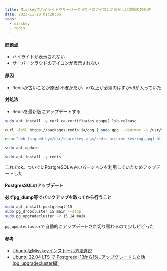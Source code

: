 ```yaml
---
title: Misskeyでハイライトやサーバークラウドのアイコンがおかしい問題の対処法
date: 2023-11-20 01:28:06
tags:
  - misskey
  - redis
---
```


#### 問題点
- ハイライトが表示されない
- サーバークラウドのアイコンが表示されない

<!-- more -->
<!-- toc -->

#### 原因
- Redisが古いことが原因
不確かだが、v7以上が必須のはずがv6が入っていた

#### 対処法
- Redisを最新版にアップデートする

``` bash terminal
sudo apt install -y curl ca-certificates gnupg2 lsb-release

curl -fsSL https://packages.redis.io/gpg | sudo gpg --dearmor -o /usr/share/keyrings/redis-archive-keyring.gpg

echo "deb [signed-by=/usr/share/keyrings/redis-archive-keyring.gpg] https://packages.redis.io/deb $(lsb_release -cs) main" | sudo tee /etc/apt/sources.list.d/redis.list

sudo apt update

sudo apt install -y redis
```

これでok。ついでにPostgreSQLも古いバージョンを利用していたためアップデートした

#### PostgresSQLのアップデート
**必ずpg_dump等でバックアップを取ってから行うこと**
``` bash terminal
sudo apt install postgresql-15
sudo pg_dropcluster 15 main --stop
sudo pg_upgradecluster -v 15 14 main
```
`pg_updatecluster`で自動的にアップデートされ切り替わるので少しビビった

#### 参考
- [Ubuntu版Misskeyインストール方法詳説](https://misskey-hub.net/docs/install/ubuntu-manual.html#%E3%81%9D%E3%81%AE%E4%BB%96%E3%81%AEmisskey%E3%82%A4%E3%83%B3%E3%82%B9%E3%83%88%E3%83%BC%E3%83%AB%E6%96%B9%E6%B3%95)
- [Ubuntu 22.04 LTS で Postgresql 13から15にアップグレードした話(pg_upgradecluster編)](https://qiita.com/ynott/items/ca130c4b70533a91d3d3)